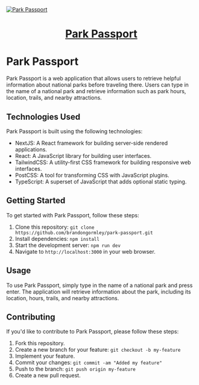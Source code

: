 <a href="https://park-passport.vercel.app/">
  <img alt="Park Passport" align="center" src="https://park-passport.vercel.app/banner.jpeg">
  <h1 align="center">Park Passport</h1>
</a>

# Park Passport

Park Passport is a web application that allows users to retrieve helpful information about national parks before traveling there. Users can type in the name of a national park and retrieve information such as park hours, location, trails, and nearby attractions.

## Technologies Used

Park Passport is built using the following technologies:

-   NextJS: A React framework for building server-side rendered applications.
-   React: A JavaScript library for building user interfaces.
-   TailwindCSS: A utility-first CSS framework for building responsive web interfaces.
-   PostCSS: A tool for transforming CSS with JavaScript plugins.
-   TypeScript: A superset of JavaScript that adds optional static typing.

## Getting Started

To get started with Park Passport, follow these steps:

1. Clone this repository: `git clone https://github.com/brandongormley/park-passport.git`
2. Install dependencies: `npm install`
3. Start the development server: `npm run dev`
4. Navigate to `http://localhost:3000` in your web browser.

## Usage

To use Park Passport, simply type in the name of a national park and press enter. The application will retrieve information about the park, including its location, hours, trails, and nearby attractions.

## Contributing

If you'd like to contribute to Park Passport, please follow these steps:

1. Fork this repository.
2. Create a new branch for your feature: `git checkout -b my-feature`
3. Implement your feature.
4. Commit your changes: `git commit -am "Added my feature"`
5. Push to the branch: `git push origin my-feature`
6. Create a new pull request.
